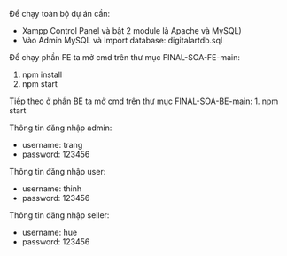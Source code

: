 Để chạy toàn bộ dự án cần:
  + Xampp Control Panel và bật 2 module là Apache và MySQL)
  + Vào Admin MySQL và Import database: digitalartdb.sql 

Để chạy phần FE ta mở cmd trên thư mục FINAL-SOA-FE-main:
  1. npm install
  2. npm start

Tiếp theo ở phần BE ta mở cmd trên thư mục FINAL-SOA-BE-main:
    1. npm start

Thông tin đăng nhập admin:
  - username: trang
  - password: 123456

Thông tin đăng nhập user:
  - username: thinh
  - password: 123456
  
Thông tin đăng nhập seller:
 - username: hue
 - password: 123456